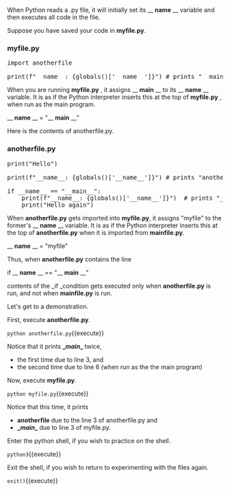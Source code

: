 When Python reads a .py file, it will initially set its \_\_ **name** \_\_ variable and then executes all code in the file.

Suppose you have saved your code in  **myfile.py**.

### myfile.py
<pre class="file" data-filename="myfile.py" data-target="replace">
import anotherfile

print(f"__name__: {globals()['__name__']}") # prints "__main__"
</pre>

When you are running  **myfile.py** , it assigns \_\_ **main** \_\_ to its \_\_ **name** \_\_ variable. It is as if the Python interpreter inserts this at the top of  **myfile.py** , when run as the main program.

\_\_ **name** \_\_ = "\_\_ **main** \_\_"

Here is the contents of anotherfile.py.

### anotherfile.py
<pre class="file" data-filename="anotherfile.py" data-target="replace">
print("Hello")

print(f"__name__: {globals()['__name__']}") # prints "anotherfile" when myfile.py is run, "__main__" when anotherfile.py is run.

if __name__ == "__main__":
	print(f"__name__: {globals()['__name__']}")  # prints "__main__" in both cases.
	print("Hello again")
</pre>

When **anotherfile.py** gets imported into **myfile.py**, it assigns "myfile" to the former's  \_\_ **name** \_\_ variable. It is as if the Python interpreter inserts this at the top of  **anotherfile.py**  when it is imported from  **mainfile.py**.

\_\_ **name** \_\_  = "myfile"

Thus, when  **anotherfile.py**  contains the line

if \_\_ **name** \_\_ == "\_\_ **main** \_\_"

contents of the _if _condition gets executed only when  **anotherfile.py**  is run, and not when  **mainfile.py**  is run.

Let's get to a demonstration.

First, execute **anotherfile.py**.

`python anotherfile.py`{{execute}}

Notice that it prints **\__main__** twice, 
- the first time due to line 3, and
- the second time due to line 6 (when run as the the main program)

Now, execute **myfile.py**.

`python myfile.py`{{execute}}

Notice that this time, it prints
- **anotherfile** due to the line 3 of anotherfile.py and 
- **\__main__** due to line 3 of myfile.py.

Enter the python shell, if you wish to practice on the shell.

`python3`{{execute}}

Exit the shell, if you wish to return to experimenting with the files again.

`exit()`{{execute}}